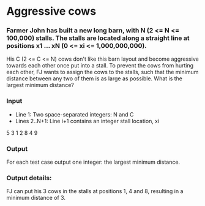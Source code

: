 # Aggressive cows

### Farmer John has built a new long barn, with N (2 <= N <= 100,000) stalls. The stalls are located along a straight line at positions x1 ... xN (0 <= xi <= 1,000,000,000).

His C (2 <= C <= N) cows don't like this barn layout and become aggressive towards each other once put into a stall. To prevent the cows from hurting each other, FJ wants to assign the cows to the stalls, such that the minimum distance between any two of them is as large as possible. What is the largest minimum distance?

### Input
* Line 1: Two space-separated integers: N and C
* Lines 2..N+1: Line i+1 contains an integer stall location, xi

5 3
1 2 8 4 9 

### Output
For each test case output one integer: the largest minimum distance.




### Output details:
FJ can put his 3 cows in the stalls at positions 1, 4 and 8,
resulting in a minimum distance of 3.